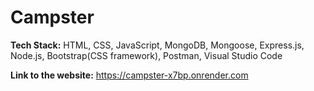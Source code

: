 # Campster

**Tech Stack:** HTML, CSS, JavaScript, MongoDB, Mongoose, Express.js, Node.js, Bootstrap(CSS framework), Postman, Visual Studio Code

**Link to the website:** https://campster-x7bp.onrender.com
